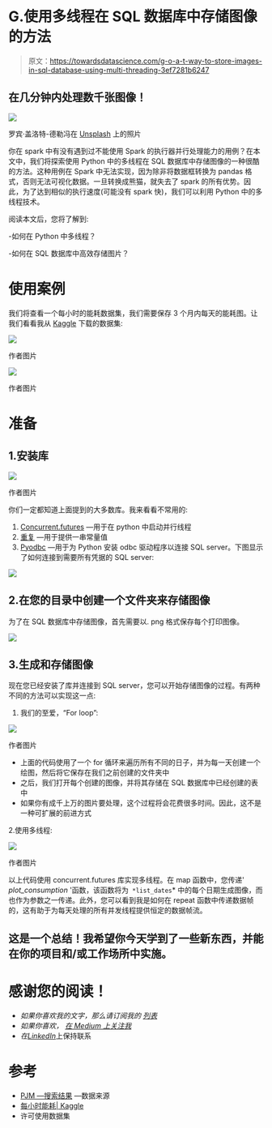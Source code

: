 # G.使用多线程在 SQL 数据库中存储图像的方法

> 原文：<https://towardsdatascience.com/g-o-a-t-way-to-store-images-in-sql-database-using-multi-threading-3ef7281b6247>

## 在几分钟内处理数千张图像！

![](img/3199537e4e3871fa8fdc03cd987ef54c.png)

罗宾·盖洛特-德勒冯在 [Unsplash](https://unsplash.com?utm_source=medium&utm_medium=referral) 上的照片

你在 spark 中有没有遇到过不能使用 Spark 的执行器并行处理能力的用例？在本文中，我们将探索使用 Python 中的多线程在 SQL 数据库中存储图像的一种很酷的方法。这种用例在 Spark 中无法实现，因为除非将数据框转换为 pandas 格式，否则无法可视化数据。一旦转换成熊猫，就失去了 spark 的所有优势。因此，为了达到相似的执行速度(可能没有 spark 快)，我们可以利用 Python 中的多线程技术。

阅读本文后，您将了解到:

-如何在 Python 中多线程？

-如何在 SQL 数据库中高效存储图片？

# 使用案例

我们将查看一个每小时的能耗数据集，我们需要保存 3 个月内每天的能耗图。让我们看看我从 [Kaggle](https://www.kaggle.com/robikscube/hourly-energy-consumption/version/3) 下载的数据集:

![](img/ac2848f27166c20be751375cfa009739.png)

作者图片

![](img/9afb1af06d556239872c5eb9face3a55.png)

作者图片

# 准备

## 1.安装库

![](img/14f394993a37d796c25087eb4f0cd455.png)

作者图片

你们一定都知道上面提到的大多数库。我来看看不常用的:

1.  [Concurrent.futures](https://docs.python.org/3/library/concurrent.futures.html) —用于在 python 中启动并行线程
2.  [重复](https://docs.python.org/3/library/itertools.html#itertools.repeat) —用于提供一串常量值
3.  [Pyodbc](https://docs.microsoft.com/en-us/sql/connect/python/pyodbc/python-sql-driver-pyodbc?view=sql-server-ver15) —用于为 Python 安装 odbc 驱动程序以连接 SQL server。下图显示了如何连接到需要所有凭据的 SQL server:

![](img/787ec8e0045737806f0df13ab9d822a2.png)

## 2.在您的目录中创建一个文件夹来存储图像

为了在 SQL 数据库中存储图像，首先需要以. png 格式保存每个打印图像。

![](img/3a265da4753bc45f7630865c0e2e4eff.png)

## 3.生成和存储图像

现在您已经安装了库并连接到 SQL server，您可以开始存储图像的过程。有两种不同的方法可以实现这一点:

1.  我们的至爱，“For loop”:

![](img/0f4e2a6e0f3791b531dd580616ac9cb0.png)

作者图片

*   上面的代码使用了一个 for 循环来遍历所有不同的日子，并为每一天创建一个绘图，然后将它保存在我们之前创建的文件夹中
*   之后，我们打开每个创建的图像，并将其存储在 SQL 数据库中已经创建的表中
*   如果你有成千上万的图片要处理，这个过程将会花费很多时间。因此，这不是一种可扩展的前进方式

2.使用多线程:

![](img/e2d9ab64565fa3d83cfe2d6193429107.png)

作者图片

以上代码使用 concurrent.futures 库实现多线程。在 map 函数中，您传递' *plot_consumption* '函数，该函数将为` *list_dates`* 中的每个日期生成图像，而也作为参数之一传递。此外，您可以看到我是如何在 repeat 函数中传递数据帧的，这有助于为每天处理的所有并发线程提供恒定的数据帧流。

## 这是一个总结！我希望你今天学到了一些新东西，并能在你的项目和/或工作场所中实施。

# 感谢您的阅读！

*   *如果你喜欢我的文字，那么请订阅我的* [*列表*](https://medium.com/subscribe/@mrinalgupta1704)
*   *如果你喜欢，* [*在 Medium 上关注我*](https://medium.com/@mrinalgupta1704)
*   *在*[*LinkedIn*](https://www.linkedin.com/in/mrinal-gupta-5319a9ab/)上保持联系

# 参考

*   [PJM —搜索结果](https://www.pjm.com/Search%20Results.aspx?#q=hourly%20data&sort=relevancy&f:_E50F7924-B7B4-46B5-BA96-7E2D0F3D7882=[Csv]) —数据来源
*   [每小时能耗| Kaggle](https://www.kaggle.com/robikscube/hourly-energy-consumption)
*   许可使用数据集